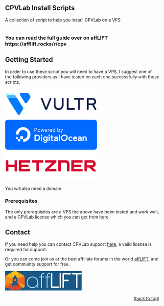 <a name="readme-top"></a>

<h2>CPVLab Install Scripts</h2>
  <p>
    A collection of script to help you install CPVLab on a VPS</br></br>
  </p>
  <h3>You can read the full guide over on affLIFT https://afflift.rocks/r/cpv</h3>
</div>


## Getting Started

In order to use these script you will need to have a VPS, I suggest one of the following providers as I have tested on each one successfully with these scripts.

[![Vultr Referral Badge](https://github.com/Afflift-Neil/CPVLab/blob/main/assets/img/vultr.png)](https://www.vultr.com/?ref=9086637-8H)
[![DigitalOcean Referral Badge](https://github.com/Afflift-Neil/CPVLab/blob/main/assets/img/digitalocean.png)](https://www.digitalocean.com/?refcode=86d726fe29de&utm_campaign=Referral_Invite&utm_medium=Referral_Program&utm_source=badge)
[![Hetzner Referral Badge](https://github.com/Afflift-Neil/CPVLab/blob/main/assets/img/hetzner.png)]([https://www.vultr.com/?ref=9086637-8H](https://hetzner.cloud/?ref=s1BDrtcj51aU))

You will also need a domain

### Prerequisites

The only prerequisites are a VPS the above have been tested and work well, and a CPVLab license which you can get from [here](https://cpvlab.pro/?utm_source=neil945).

## Contact

If you need help you can contact CPVLab support [here](mailto:support@cpvlab.pro), a vaild license is required for support.

Or you can come join us at the best affiliate forums in the world [affLIFT](https://afflift.rocks/r/afflift), and get commuinty support for free.

[![affLIFT logo](https://github.com/Afflift-Neil/CPVLab/blob/main/assets/img/affLIFT-logo.png)](https://afflift.rocks/r/afflift)

<p align="right">(<a href="#readme-top">back to top</a>)</p>
